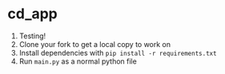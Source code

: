 # cd_app
1. Testing!
2. Clone your fork to get a local copy to work on
3. Install dependencies with `pip install -r requirements.txt`
4. Run `main.py` as a normal python file
